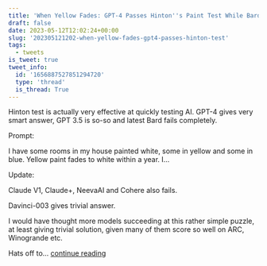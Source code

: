 ```yaml
---
title: 'When Yellow Fades: GPT-4 Passes Hinton''s Paint Test While Bard Falls Short'
draft: false
date: 2023-05-12T12:02:24+00:00
slug: '202305121202-when-yellow-fades-gpt4-passes-hinton-test'
tags:
  - tweets
is_tweet: true
tweet_info:
  id: '1656887527851294720'
  type: 'thread'
  is_thread: True
---
```




Hinton test is actually very effective at quickly testing AI. GPT-4 gives very smart answer, GPT 3.5 is so-so and latest Bard fails completely.

Prompt:

I have some rooms in my house painted white, some in yellow and some in blue. Yellow paint fades to white within a year. I…

Update:

Claude V1, Claude+, NeevaAI and Cohere also fails.

Davinci-003 gives trivial answer.

I would have thought more models succeeding at this rather simple puzzle, at least giving trivial solution, given many of them score so well on ARC, Winogrande etc.

Hats off to… [continue reading](https://x.com/sytelus/status/1656887527851294720)
